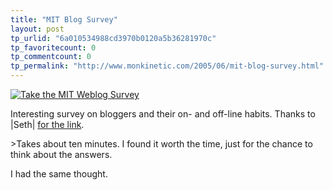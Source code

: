 ```yaml
---
title: "MIT Blog Survey"
layout: post
tp_urlid: "6a010534988cd3970b0120a5b36281970c"
tp_favoritecount: 0
tp_commentcount: 0
tp_permalink: "http://www.monkinetic.com/2005/06/mit-blog-survey.html"
---
```

<a href="http://blogsurvey.media.mit.edu/request"><img alt="Take the MIT Weblog Survey" src="http://blogsurvey.media.mit.edu/images/survey-statistic.gif" style="border:none" /></a>

Interesting survey on bloggers and their on- and off-line habits. Thanks to |Seth| <a href="http://www.truerwords.net/4891">for the link</a>.

&gt;Takes about ten minutes. I found it worth the time, just for the chance to think about the answers.

I had the same thought.
